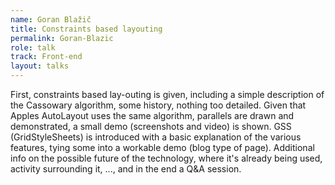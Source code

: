 ```yaml
---
name: Goran Blažič
title: Constraints based layouting
permalink: Goran-Blazic
role: talk
track: Front-end
layout: talks
---
```


First, constraints based lay-outing is given, including a simple description of the Cassowary algorithm, some history, nothing too detailed.
Given that Apples AutoLayout uses the same algorithm, parallels are drawn and demonstrated, a small demo (screenshots and video) is shown.
GSS (GridStyleSheets) is introduced with a basic explanation of the various features, tying some into a workable demo (blog type of page).
Additional info on the possible future of the technology, where it's already being used, activity surrounding it, ..., and in the end a Q&A session.